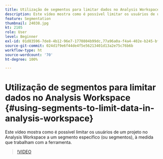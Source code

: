 ```yaml
---
title: Utilização de segmentos para limitar dados no Analysis Workspace
description: Este vídeo mostra como é possível limitar os usuários de um projeto no Analysis Workspace a um segmento específico (ou segmentos), à medida que trabalham com a ferramenta.
feature: Segmentation
thumbnail: 24038.jpg
kt: 2105
role: User
level: Beginner
exl-id: 01d83596-7de8-4b12-96e7-1770804b99dc,77a96a0a-f4a4-402e-b245-bfb83622a7e7
source-git-commit: 024d1f9e6f44de4f5e56213401d13a2e75c76b6b
workflow-type: ht
source-wordcount: '70'
ht-degree: 100%

---
```


# Utilização de segmentos para limitar dados no Analysis Workspace {#using-segments-to-limit-data-in-analysis-workspace}

Este vídeo mostra como é possível limitar os usuários de um projeto no Analysis Workspace a um segmento específico (ou segmentos), à medida que trabalham com a ferramenta.

>[!VIDEO](https://video.tv.adobe.com/v/24038/?quality=12)
